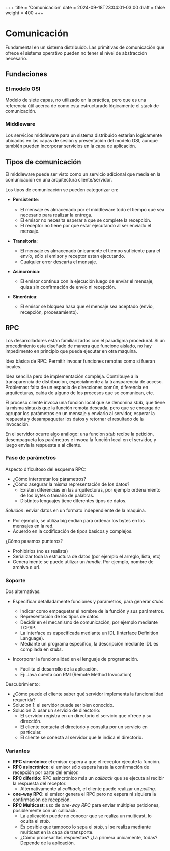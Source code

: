 +++
title = 'Comunicación'
date = 2024-09-18T23:04:01-03:00
draft = false
weight = 400
+++

# Comunicación

Fundamental en un sistema distribuido. Las primitivas de comunicación que ofrece el sistema operativo pueden no tener el nivel de abstracción necesario.

## Fundaciones

### El modelo OSI

Modelo de siete capas, no utilizado en la práctica, pero que es una referencia útil acerca de como esta estructurado lógicamente el stack de comunicación.

### Middleware

Los servicios middleware para un sistema distribuido estarían logicamente ubicados en las capas de sesión y presentación del modelo OSI, aunque también pueden incorporar servicios en la capa de aplicación.

## Tipos de comunicación

El middleware puede ser visto como un servicio adicional que media en la comunicación en una arquitectura cliente/servidor.

Los tipos de comunicación se pueden categorizar en:

- **Persistente**: 
    - El mensaje es almacenado por el middleware todo el tiempo que sea necesario para realizar la entrega.
    - El emisor no necesita esperar a que se complete la recepción.
    - El receptor no tiene por que estar ejecutando al ser enviado el mensaje.

- **Transitoria**: 
    - El mensaje es almacenado únicamente el tiempo suficiente para el envío, sólo si emisor y receptor estan ejecutando.
    - Cualquier error descarta el mensaje.

- **Asincrónica**: 
    - El emisor continua con la ejecución luego de envíar el mensaje, quiza sin confirmación de envío ni recepción.

- **Sincrónica**:
    - El emisor se bloquea hasa que el mensaje sea aceptado (envío, recepción, procesamiento).

## RPC

Los desarrolladores estan familiarizados con el paradigma procedural. Si un procedimiento esta diseñado de manera que funcione aislado, no hay impedimento en principio que pueda ejecutar en otra maquina.

Idea básica de RPC: Permitir invocar funciones remotas como si fueran locales.

Idea sencilla pero de implementación compleja. Contribuye a la transparencia de distribución, especialmente a la transparencia de acceso. Problemas: falta de un espacio de direcciones común, diferencia en arquitecturas, caída de alguno de los procesos que se comunican, etc.

El proceso cliente invoca una función local que se denomina _stub_, que tiene la misma sintaxis que la función remota deseada, pero que se encarga de agrupar los parámetros en un mensaje y enviarlo al servidor, esperar la respuesta y desampaquetar los datos y retornar el resultado de la invocación.

En el servidor ocurre algo análogo: una funcion _stub_ recibe la petición, desempaqueta los parámetros e invoca la función local en el servidor, y luego envía la respuesta a al cliente.

### Paso de parámetros

Aspecto dificultoso del esquema RPC:

- ¿Cómo interpretar los párametros?
- ¿Cómo asegurar la misma representación de los datos?
    - Existen diferencias en las arquitecturas, por ejemplo ordenamiento de los bytes o tamaño de palabras.
    - Distintos lenguajes tiene diferentes tipos de datos.

_Solución_: enviar datos en un formato independiente de la maquina.

- Por ejemplo, se utiliza big endian para ordenar los bytes en los mensajes en la red.
- Acuerdo en la codificación de tipos basicos y complejos.

¿Cómo pasamos punteros? 

- Prohibirlos (no es realista)
- Serializar toda la estructura de datos (por ejemplo el arreglo, lista, etc)
- Generalmente se puede utilizar un _handle_. Por ejemplo, nombre de archivo o url.

### Soporte

Dos alternativas:

- Especificar detalladamente funciones y parametros, para generar _stubs_.
    - Indicar como empaquetar el nombre de la función y sus parámetros.
    - Representación de los tipos de datos.
    - Decidir en el mecanismo de comunicación, por ejemplo mediante TCP/IP.
    - La interface es especificada mediante un IDL (Interface Definition Language).
    - Mediante un programa específico, la descripción mediante IDL es compilada en _stubs_.

- Incorporar la funcionalidad en el lenguaje de programación.
    - Facilita el desarrollo de la aplicación.
    - Ej: Java cuenta con RMI (Remote Method Invocation)

Descubrimiento: 

- ¿Cómo puede el cliente saber qué servidor implementa la funcionalidad requerida?
- Solucion 1: el servidor puede ser bien conocido.
- Solucion 2: usar un servicio de directorio:
    - El servidor registra en un directorio el servicio que ofrece y su dirección.
    - El cliente contacta el directorio y consulta por un servicio en particular.
    - El cliente se conecta al servidor que le indica el directorio.

### Variantes

- **RPC sincrónico**: el emisor espera a que el receptor ejecute la función.
- **RPC asincrónico**: el emisor sólo espera hasta la confirmación de recepción por parte del emisor.
- **RPC diferido**: RPC asincrónico más un _callback_ que se ejecuta al recibir la respuesta del receptor.
    - Alternativamente al _callback_, el cliente puede realizar un _polling_.
- **one-way RPC**: el emisor genera el RPC pero no espera ni siquiera la confirmación de recepción.
- **RPC Multicast**: uso de _one-way RPC_ para enviar múltiples peticiones, posiblemente con un callback.
    - La aplicación puede no conocer que se realiza un multicast, lo oculta el _stub_.
    - Es posible que tampoco lo sepa el _stub_, si se realiza mediante multicast en la capa de transporte.
    - ¿Cómo procesar las respuestas? ¿La primera unicamente, todas? Depende de la aplicación.

